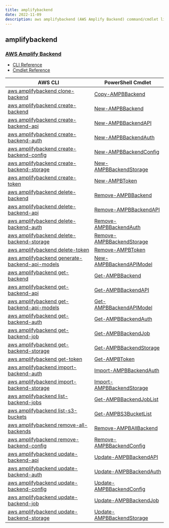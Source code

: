 ```yaml
---
title: amplifybackend
date: 2022-11-09
description: aws amplifybackend (AWS Amplify Backend) command/cmdlet list.
---
```


## amplifybackend

### [AWS Amplify Backend](https://aws.amazon.com/amplify/)

* [CLI Reference](https://docs.aws.amazon.com/cli/latest/reference/amplifybackend/index.html)
* [Cmdlet Reference](https://docs.aws.amazon.com/powershell/latest/reference/items/AmplifyBackend_cmdlets.html)

|AWS CLI|PowerShell Cmdlet|
|----|----|
|[aws amplifybackend clone-backend](https://docs.aws.amazon.com/cli/latest/reference/amplifybackend/clone-backend.html)|[Copy-AMPBBackend](https://docs.aws.amazon.com/powershell/latest/reference/items/Copy-AMPBBackend.html)|
|[aws amplifybackend create-backend](https://docs.aws.amazon.com/cli/latest/reference/amplifybackend/create-backend.html)|[New-AMPBBackend](https://docs.aws.amazon.com/powershell/latest/reference/items/New-AMPBBackend.html)|
|[aws amplifybackend create-backend-api](https://docs.aws.amazon.com/cli/latest/reference/amplifybackend/create-backend-api.html)|[New-AMPBBackendAPI](https://docs.aws.amazon.com/powershell/latest/reference/items/New-AMPBBackendAPI.html)|
|[aws amplifybackend create-backend-auth](https://docs.aws.amazon.com/cli/latest/reference/amplifybackend/create-backend-auth.html)|[New-AMPBBackendAuth](https://docs.aws.amazon.com/powershell/latest/reference/items/New-AMPBBackendAuth.html)|
|[aws amplifybackend create-backend-config](https://docs.aws.amazon.com/cli/latest/reference/amplifybackend/create-backend-config.html)|[New-AMPBBackendConfig](https://docs.aws.amazon.com/powershell/latest/reference/items/New-AMPBBackendConfig.html)|
|[aws amplifybackend create-backend-storage](https://docs.aws.amazon.com/cli/latest/reference/amplifybackend/create-backend-storage.html)|[New-AMPBBackendStorage](https://docs.aws.amazon.com/powershell/latest/reference/items/New-AMPBBackendStorage.html)|
|[aws amplifybackend create-token](https://docs.aws.amazon.com/cli/latest/reference/amplifybackend/create-token.html)|[New-AMPBToken](https://docs.aws.amazon.com/powershell/latest/reference/items/New-AMPBToken.html)|
|[aws amplifybackend delete-backend](https://docs.aws.amazon.com/cli/latest/reference/amplifybackend/delete-backend.html)|[Remove-AMPBBackend](https://docs.aws.amazon.com/powershell/latest/reference/items/Remove-AMPBBackend.html)|
|[aws amplifybackend delete-backend-api](https://docs.aws.amazon.com/cli/latest/reference/amplifybackend/delete-backend-api.html)|[Remove-AMPBBackendAPI](https://docs.aws.amazon.com/powershell/latest/reference/items/Remove-AMPBBackendAPI.html)|
|[aws amplifybackend delete-backend-auth](https://docs.aws.amazon.com/cli/latest/reference/amplifybackend/delete-backend-auth.html)|[Remove-AMPBBackendAuth](https://docs.aws.amazon.com/powershell/latest/reference/items/Remove-AMPBBackendAuth.html)|
|[aws amplifybackend delete-backend-storage](https://docs.aws.amazon.com/cli/latest/reference/amplifybackend/delete-backend-storage.html)|[Remove-AMPBBackendStorage](https://docs.aws.amazon.com/powershell/latest/reference/items/Remove-AMPBBackendStorage.html)|
|[aws amplifybackend delete-token](https://docs.aws.amazon.com/cli/latest/reference/amplifybackend/delete-token.html)|[Remove-AMPBToken](https://docs.aws.amazon.com/powershell/latest/reference/items/Remove-AMPBToken.html)|
|[aws amplifybackend generate-backend-api-models](https://docs.aws.amazon.com/cli/latest/reference/amplifybackend/generate-backend-api-models.html)|[New-AMPBBackendAPIModel](https://docs.aws.amazon.com/powershell/latest/reference/items/New-AMPBBackendAPIModel.html)|
|[aws amplifybackend get-backend](https://docs.aws.amazon.com/cli/latest/reference/amplifybackend/get-backend.html)|[Get-AMPBBackend](https://docs.aws.amazon.com/powershell/latest/reference/items/Get-AMPBBackend.html)|
|[aws amplifybackend get-backend-api](https://docs.aws.amazon.com/cli/latest/reference/amplifybackend/get-backend-api.html)|[Get-AMPBBackendAPI](https://docs.aws.amazon.com/powershell/latest/reference/items/Get-AMPBBackendAPI.html)|
|[aws amplifybackend get-backend-api-models](https://docs.aws.amazon.com/cli/latest/reference/amplifybackend/get-backend-api-models.html)|[Get-AMPBBackendAPIModel](https://docs.aws.amazon.com/powershell/latest/reference/items/Get-AMPBBackendAPIModel.html)|
|[aws amplifybackend get-backend-auth](https://docs.aws.amazon.com/cli/latest/reference/amplifybackend/get-backend-auth.html)|[Get-AMPBBackendAuth](https://docs.aws.amazon.com/powershell/latest/reference/items/Get-AMPBBackendAuth.html)|
|[aws amplifybackend get-backend-job](https://docs.aws.amazon.com/cli/latest/reference/amplifybackend/get-backend-job.html)|[Get-AMPBBackendJob](https://docs.aws.amazon.com/powershell/latest/reference/items/Get-AMPBBackendJob.html)|
|[aws amplifybackend get-backend-storage](https://docs.aws.amazon.com/cli/latest/reference/amplifybackend/get-backend-storage.html)|[Get-AMPBBackendStorage](https://docs.aws.amazon.com/powershell/latest/reference/items/Get-AMPBBackendStorage.html)|
|[aws amplifybackend get-token](https://docs.aws.amazon.com/cli/latest/reference/amplifybackend/get-token.html)|[Get-AMPBToken](https://docs.aws.amazon.com/powershell/latest/reference/items/Get-AMPBToken.html)|
|[aws amplifybackend import-backend-auth](https://docs.aws.amazon.com/cli/latest/reference/amplifybackend/import-backend-auth.html)|[Import-AMPBBackendAuth](https://docs.aws.amazon.com/powershell/latest/reference/items/Import-AMPBBackendAuth.html)|
|[aws amplifybackend import-backend-storage](https://docs.aws.amazon.com/cli/latest/reference/amplifybackend/import-backend-storage.html)|[Import-AMPBBackendStorage](https://docs.aws.amazon.com/powershell/latest/reference/items/Import-AMPBBackendStorage.html)|
|[aws amplifybackend list-backend-jobs](https://docs.aws.amazon.com/cli/latest/reference/amplifybackend/list-backend-jobs.html)|[Get-AMPBBackendJobList](https://docs.aws.amazon.com/powershell/latest/reference/items/Get-AMPBBackendJobList.html)|
|[aws amplifybackend list-s3-buckets](https://docs.aws.amazon.com/cli/latest/reference/amplifybackend/list-s3-buckets.html)|[Get-AMPBS3BucketList](https://docs.aws.amazon.com/powershell/latest/reference/items/Get-AMPBS3BucketList.html)|
|[aws amplifybackend remove-all-backends](https://docs.aws.amazon.com/cli/latest/reference/amplifybackend/remove-all-backends.html)|[Remove-AMPBAllBackend](https://docs.aws.amazon.com/powershell/latest/reference/items/Remove-AMPBAllBackend.html)|
|[aws amplifybackend remove-backend-config](https://docs.aws.amazon.com/cli/latest/reference/amplifybackend/remove-backend-config.html)|[Remove-AMPBBackendConfig](https://docs.aws.amazon.com/powershell/latest/reference/items/Remove-AMPBBackendConfig.html)|
|[aws amplifybackend update-backend-api](https://docs.aws.amazon.com/cli/latest/reference/amplifybackend/update-backend-api.html)|[Update-AMPBBackendAPI](https://docs.aws.amazon.com/powershell/latest/reference/items/Update-AMPBBackendAPI.html)|
|[aws amplifybackend update-backend-auth](https://docs.aws.amazon.com/cli/latest/reference/amplifybackend/update-backend-auth.html)|[Update-AMPBBackendAuth](https://docs.aws.amazon.com/powershell/latest/reference/items/Update-AMPBBackendAuth.html)|
|[aws amplifybackend update-backend-config](https://docs.aws.amazon.com/cli/latest/reference/amplifybackend/update-backend-config.html)|[Update-AMPBBackendConfig](https://docs.aws.amazon.com/powershell/latest/reference/items/Update-AMPBBackendConfig.html)|
|[aws amplifybackend update-backend-job](https://docs.aws.amazon.com/cli/latest/reference/amplifybackend/update-backend-job.html)|[Update-AMPBBackendJob](https://docs.aws.amazon.com/powershell/latest/reference/items/Update-AMPBBackendJob.html)|
|[aws amplifybackend update-backend-storage](https://docs.aws.amazon.com/cli/latest/reference/amplifybackend/update-backend-storage.html)|[Update-AMPBBackendStorage](https://docs.aws.amazon.com/powershell/latest/reference/items/Update-AMPBBackendStorage.html)|


